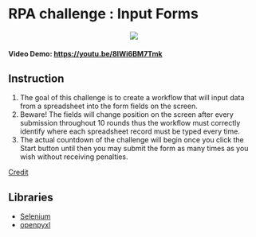 # RPA challenge : Input Forms

<p align="center">
  <img src="https://www.wattmann.co.jp/business/images/logo_hobbysearch.png" />
</p>

#### Video Demo: https://youtu.be/8lWi6BM7Tmk

## Instruction
1. The goal of this challenge is to create a workflow that will input data from a spreadsheet into the form fields on the screen.
2. Beware! The fields will change position on the screen after every submission throughout 10 rounds thus the workflow must correctly identify where each spreadsheet record must be typed every time.
3. The actual countdown of the challenge will begin once you click the Start button until then you may submit the form as many times as you wish without receiving penalties.

[Credit](https://rpachallenge.com)

## Libraries
 - [Selenium](https://selenium-python.readthedocs.io)
 - [openpyxl](https://openpyxl.readthedocs.io)
